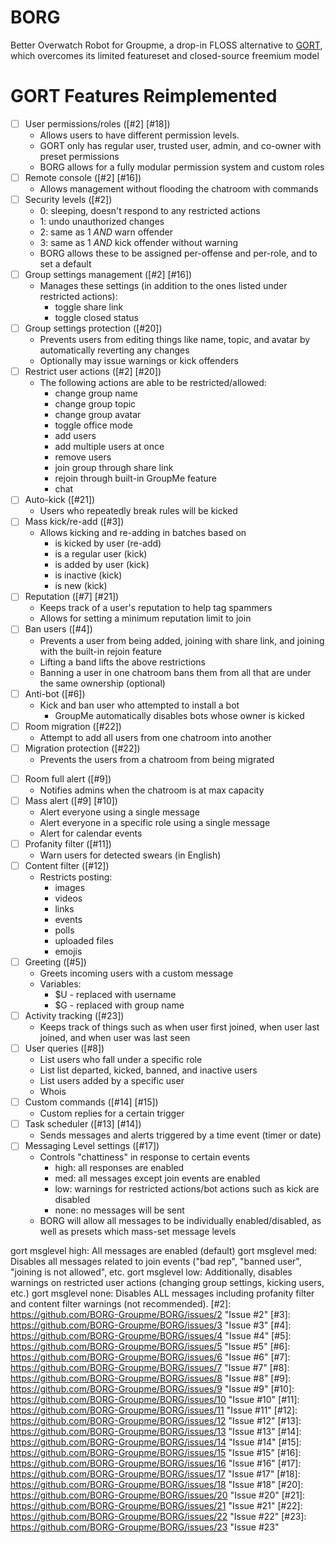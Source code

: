# BORG
Better Overwatch Robot for Groupme, a drop-in FLOSS alternative to [GORT](https://botsol.net/gort/), which overcomes its limited featureset and closed-source freemium model

# GORT Features Reimplemented

* [ ] User permissions/roles ([#2] [#18])
  * Allows users to have different permission levels.
  * GORT only has regular user, trusted user, admin, and co-owner with preset permissions
  * BORG allows for a fully modular permission system and custom roles
* [ ] Remote console ([#2] [#16])
  * Allows management without flooding the chatroom with commands
* [ ] Security levels ([#2])
  * 0: sleeping, doesn't respond to any restricted actions
  * 1: undo unauthorized changes
  * 2: same as 1 *AND* warn offender
  * 3: same as 1 *AND* kick offender without warning
  * BORG allows these to be assigned per-offense and per-role, and to set a default
* [ ] Group settings management ([#2] [#16])
  * Manages these settings (in addition to the ones listed under restricted actions):
    * toggle share link
    * toggle closed status
* [ ] Group settings protection ([#20])
  * Prevents users from editing things like name, topic, and avatar by automatically reverting any changes
  * Optionally may issue warnings or kick offenders
* [ ] Restrict user actions ([#2] [#20])
  * The following actions are able to be restricted/allowed:
    * change group name
    * change group topic
    * change group avatar
    * toggle office mode
    * add users
    * add multiple users at once
    * remove users
    * join group through share link
    * rejoin through built-in GroupMe feature
    * chat
* [ ] Auto-kick ([#21])
  * Users who repeatedly break rules will be kicked
* [ ] Mass kick/re-add ([#3])
  * Allows kicking and re-adding in batches based on
    * is kicked by user (re-add)
    * is a regular user (kick)
    * is added by user (kick)
    * is inactive (kick)
    * is new (kick)
* [ ] Reputation ([#7] [#21])
  * Keeps track of a user's reputation to help tag spammers
  * Allows for setting a minimum reputation limit to join
* [ ] Ban users ([#4])
  * Prevents a user from being added, joining with share link, and joining with the built-in rejoin feature
  * Lifting a band lifts the above restrictions
  * Banning a user in one chatroom bans them from all that are under the same ownership (optional)
* [ ] Anti-bot ([#6])
  * Kick and ban user who attempted to install a bot
    * GroupMe automatically disables bots whose owner is kicked
* [ ] Room migration ([#22])
  * Attempt to add all users from one chatroom into another
* [ ] Migration protection ([#22])
  * Prevents the users from a chatroom from being migrated
<!-- NOTE: This may just be a GORT thing, not a GroupMe thing
         it is, and implementing it is far too much of a bother
* [ ] Anti-ghost
  * Prevents users from exploiting the GroupMe Ghost Rejoin vulnerability
-->
* [ ] Room full alert ([#9])
  * Notifies admins when the chatroom is at max capacity
* [ ] Mass alert ([#9] [#10])
  * Alert everyone using a single message
  * Alert everyone in a specific role using a single message
  * Alert for calendar events
* [ ] Profanity filter ([#11])
  * Warn users for detected swears (in English)
* [ ] Content filter ([#12])
  * Restricts posting:
    * images
    * videos
    * links
    * events
    * polls
    * uploaded files
    * emojis
* [ ] Greeting ([#5])
  * Greets incoming users with a custom message
  * Variables:
    * $U - replaced with username
    * $G - replaced with group name
* [ ] Activity tracking ([#23])
  * Keeps track of things such as when user first joined, when user last joined, and when user was last seen
* [ ] User queries ([#8])
  * List users who fall under a specific role
  * List list departed, kicked, banned, and inactive users
  * List users added by a specific user
  * Whois
* [ ] Custom commands ([#14] [#15])
  * Custom replies for a certain trigger
* [ ] Task scheduler ([#13] [#14])
  * Sends messages and alerts triggered by a time event (timer or date)
* [ ] Messaging Level settings ([#17])
  * Controls "chattiness" in response to certain events 
    * high: all responses are enabled
    * med: all messages except join events are enabled
    * low: warnings for restricted actions/bot actions such as kick are disabled
    * none: no messages will be sent
  * BORG will allow all messages to be individually enabled/disabled, as well as presets which mass-set message levels

gort msglevel high: All messages are enabled (default)
gort msglevel med: Disables all messages related to join events ("bad rep", "banned user", "joining is not allowed", etc.
gort msglevel low: Additionally, disables warnings on restricted user actions (changing group settings, kicking users, etc.)
gort msglevel none: Disables ALL messages including profanity filter and content filter warnings (not recommended).
[#2]:  https://github.com/BORG-Groupme/BORG/issues/2  "Issue #2"
[#3]:  https://github.com/BORG-Groupme/BORG/issues/3  "Issue #3"
[#4]:  https://github.com/BORG-Groupme/BORG/issues/4  "Issue #4"
[#5]:  https://github.com/BORG-Groupme/BORG/issues/5  "Issue #5"
[#6]:  https://github.com/BORG-Groupme/BORG/issues/6  "Issue #6"
[#7]:  https://github.com/BORG-Groupme/BORG/issues/7  "Issue #7"
[#8]:  https://github.com/BORG-Groupme/BORG/issues/8  "Issue #8"
[#9]:  https://github.com/BORG-Groupme/BORG/issues/9  "Issue #9"
[#10]: https://github.com/BORG-Groupme/BORG/issues/10 "Issue #10"
[#11]: https://github.com/BORG-Groupme/BORG/issues/11 "Issue #11"
[#12]: https://github.com/BORG-Groupme/BORG/issues/12 "Issue #12"
[#13]: https://github.com/BORG-Groupme/BORG/issues/13 "Issue #13"
[#14]: https://github.com/BORG-Groupme/BORG/issues/14 "Issue #14"
[#15]: https://github.com/BORG-Groupme/BORG/issues/15 "Issue #15"
[#16]: https://github.com/BORG-Groupme/BORG/issues/16 "Issue #16"
[#17]: https://github.com/BORG-Groupme/BORG/issues/17 "Issue #17"
[#18]: https://github.com/BORG-Groupme/BORG/issues/18 "Issue #18"
[#20]: https://github.com/BORG-Groupme/BORG/issues/20 "Issue #20"
[#21]: https://github.com/BORG-Groupme/BORG/issues/21 "Issue #21"
[#22]: https://github.com/BORG-Groupme/BORG/issues/22 "Issue #22"
[#23]: https://github.com/BORG-Groupme/BORG/issues/23 "Issue #23"
